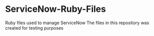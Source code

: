 # ServiceNow-Ruby-Files
Ruby files used to manage ServiceNow 
The files in this repository was created for testing purposes
